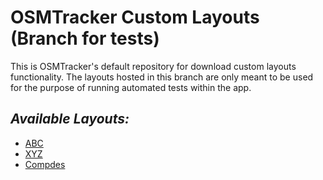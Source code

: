 # OSMTracker Custom Layouts (Branch for tests)

This is OSMTracker's default repository for download custom layouts functionality. 
The layouts hosted in this branch are only meant to be used for the purpose of running automated tests within the app.


## *Available Layouts:*
+ [ABC](https://github.com/labexp/osmtracker-android-layouts/blob/for_tests/layouts/abc/README.md)
+ [XYZ](https://github.com/labexp/osmtracker-android-layouts/blob/for_tests/layouts/xyz/README.md)
+ [Compdes](https://github.com/labexp/osmtracker-android-layouts/blob/for_tests/layouts/compdes/README.md)

